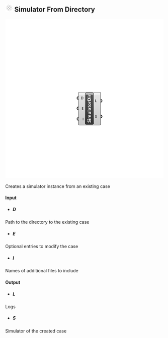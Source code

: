 ## ![](../../images/icons/Simulator_From_Directory.png) Simulator From Directory

![](../../images/components/Simulator_From_Directory.png)

Creates a simulator instance from an existing case

#### Input
* ##### D 
Path to the directory to the existing case
* ##### E 
Optional entries to modify the case
* ##### I 
Names of additional files to include

#### Output
* ##### L
Logs
* ##### S
Simulator of the created case